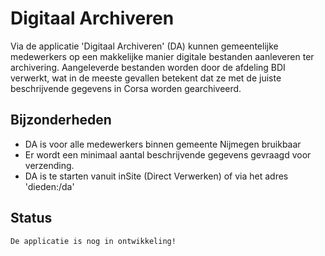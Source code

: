# Digitaal Archiveren

Via de applicatie 'Digitaal Archiveren' (DA) kunnen gemeentelijke medewerkers op een makkelijke manier digitale bestanden aanleveren ter archivering. Aangeleverde bestanden worden door de afdeling BDI verwerkt, wat in de meeste gevallen betekent dat ze met de juiste beschrijvende gegevens in Corsa worden gearchiveerd.

## Bijzonderheden

* DA is voor alle medewerkers binnen gemeente Nijmegen bruikbaar
* Er wordt een minimaal aantal beschrijvende gegevens gevraagd voor verzending.
* DA is te starten vanuit inSite (Direct Verwerken) of via het adres 'dieden:/da'

## Status

	De applicatie is nog in ontwikkeling!

